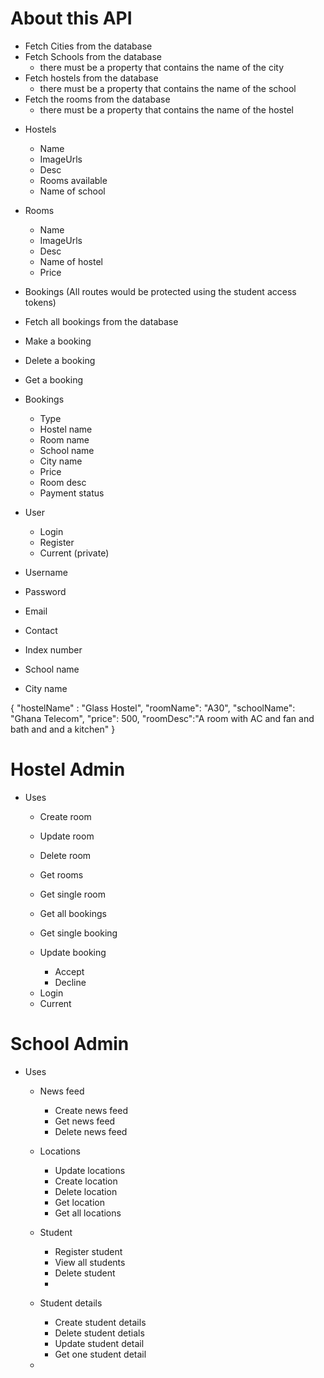# About this API 
- Fetch Cities from the database
- Fetch Schools from the database 
    - there must be a property that contains the name of the city 
- Fetch hostels from the database
    - there must be a property that contains the name of the school 
- Fetch the rooms from the database 
    - there must be a property that contains the name of the hostel 

<!-- - cities 
    - Name 
    - Image url
- Schools
    - name 
    - ImageUrl 
    - Desc 
    - Number of hostels available 
    - Name of city -->

- Hostels 
    - Name 
    - ImageUrls 
    - Desc 
    - Rooms available 
    - Name of school
- Rooms 
    - Name 
    - ImageUrls
    - Desc
    - Name of hostel
    - Price


- Bookings (All routes would be protected using the student access tokens)
- Fetch all bookings from the database
- Make a booking 
- Delete a booking 
- Get a booking

- Bookings 
    - Type 
    - Hostel name 
    - Room name 
    - School name 
    - City name 
    - Price 
    - Room desc 
    - Payment status 


- User 
    - Login 
    - Register 
    - Current (private)
    
- Username 
- Password 
- Email 
- Contact 
- Index number 
- School name
- City name 



{
  "hostelName" : "Glass Hostel",
  "roomName": "A30",
  "schoolName": "Ghana Telecom",
  "price": 500,
  "roomDesc":"A room with AC and fan and bath and and a kitchen"
}

# Hostel Admin 
- Uses
    - Create room 
    - Update room 
    - Delete room 
    - Get rooms 
    - Get single room 

    - Get all bookings 
    - Get single booking 
    - Update booking
        - Accept 
        - Decline

    <!-- - Send message to user  -->

    - Login 
    - Current

# School Admin 
- Uses  
    - News feed 
        - Create news feed 
        - Get news feed 
        - Delete news feed 

    - Locations 
        - Update locations 
        - Create location 
        - Delete location 
        - Get location 
        - Get all locations 

    - Student 
        - Register student 
        - View all students
        - Delete student
        - <!--! update user password -->
    - Student details
        - Create student details
        - Delete student detials 
        - Update student detail 
        - Get one student detail
    - 